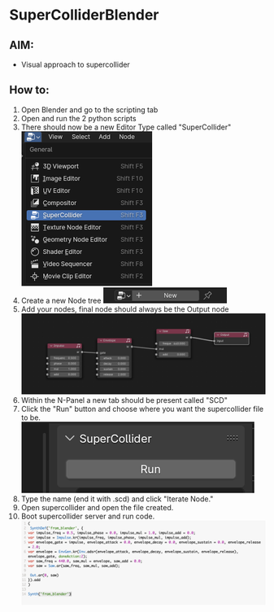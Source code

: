 # SuperColliderBlender

## AIM:
* Visual approach to supercollider

## How to:
1. Open Blender and go to the scripting tab <br />
2. Open and run the 2 python scripts
3. There should now be a new Editor Type called "SuperCollider" <br />
![SuperCollider Editor Type](image.png)
4. Create a new Node tree
![New node tree](image-1.png)
5. Add your nodes, final node should always be the Output node
![Screenshot of nodes](/Images/nodes.png)
6. Within the N-Panel a new tab should be present called "SCD"
7. Click the "Run" button and choose where you want the supercollider file to be.
![Screenshot of Run button in N-Panel](/Images/runButton.png)
8. Type the name (end it with .scd) and click "Iterate Node."
9. Open supercollider and open the file created.
10. Boot supercollider server and run code.
![Code to be run in supercollider](/Images/scdCode.png)

